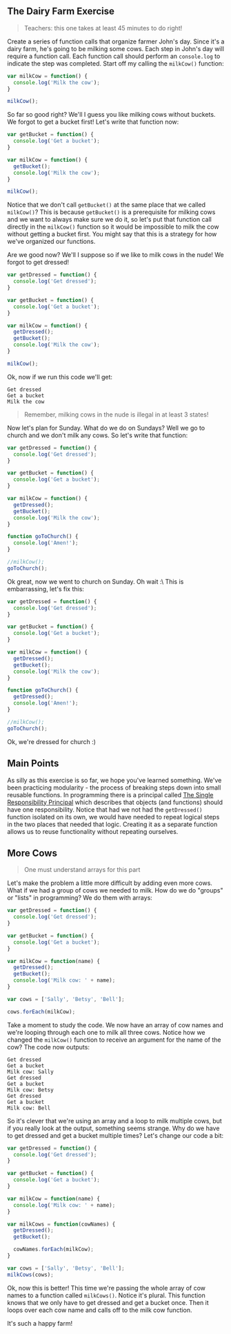 ## The Dairy Farm Exercise

> Teachers: this one takes at least 45 minutes to do right!

Create a series of function calls that organize farmer John's day. Since it's a dairy farm, he's going to be milking some cows. Each step in John's day will require a function call. Each function call should perform an `console.log` to indicate the step was completed. Start off my calling the `milkCow()` function:

```js
var milkCow = function() {
  console.log('Milk the cow');
}

milkCow();
```

So far so good right? We'll I guess you like milking cows without buckets. We forgot to get a  bucket first! Let's write that function now:

```js
var getBucket = function() {
  console.log('Get a bucket');
}

var milkCow = function() {
  getBucket();
  console.log('Milk the cow');
}

milkCow();
```

Notice that we don't call `getBucket()` at the same place that we called `milkCow()`? This is because `getBucket()` is a prerequisite for milking cows and we want to always make sure we do it, so let's put that function call directly in the `milkCow()` function so it would be impossible to milk the cow without getting a bucket first. You might say that this is a strategy for how we've organized our functions.

Are we good now? We'll I suppose so if we like to milk cows in the nude! We forgot to get dressed!

```js
var getDressed = function() {
  console.log('Get dressed');
}

var getBucket = function() {
  console.log('Get a bucket');
}

var milkCow = function() {
  getDressed();
  getBucket();
  console.log('Milk the cow');
}

milkCow();
```

Ok, now if we run this code we'll get:

```
Get dressed
Get a bucket
Milk the cow
```

> Remember, milking cows in the nude is illegal in at least 3 states!

Now let's plan for Sunday. What do we do on Sundays? Well we go to church and we don't milk any cows. So let's write that function:

```js
var getDressed = function() {
  console.log('Get dressed');
}

var getBucket = function() {
  console.log('Get a bucket');
}

var milkCow = function() {
  getDressed();
  getBucket();
  console.log('Milk the cow');
}

function goToChurch() {
  console.log('Amen!');
}

//milkCow();
goToChurch();
```

Ok great, now we went to church on Sunday. Oh wait :\  This is embarrassing, let's fix this:

```js
var getDressed = function() {
  console.log('Get dressed');
}

var getBucket = function() {
  console.log('Get a bucket');
}

var milkCow = function() {
  getDressed();
  getBucket();
  console.log('Milk the cow');
}

function goToChurch() {
  getDressed();
  console.log('Amen!');
}

//milkCow();
goToChurch();
```

Ok, we're dressed for church :)

## Main Points

As silly as this exercise is so far, we hope you've learned something. We've been practicing modularity - the process of breaking steps down into small reusable functions. In programming there is a principal called [The Single Responsibility Principal](http://en.wikipedia.org/wiki/Single_responsibility_principle) which describes that objects (and functions) should have one responsibility. Notice that had we not had the `getDressed()` function isolated on its own, we would have needed to repeat logical steps in the two places that needed that logic. Creating it as a separate function allows us to reuse functionality without repeating ourselves.

## More Cows

> One must understand arrays for this part

Let's make the problem a little more difficult by adding even more cows. What if we had a group of cows we needed to milk. How do we do "groups" or "lists" in programming? We do them with arrays:

```js
var getDressed = function() {
  console.log('Get dressed');
}

var getBucket = function() {
  console.log('Get a bucket');
}

var milkCow = function(name) {
  getDressed();
  getBucket();
  console.log('Milk cow: ' + name);
}

var cows = ['Sally', 'Betsy', 'Bell'];

cows.forEach(milkCow);
```

Take a moment to study the code. We now have an array of cow names and we're looping through each one to milk all three cows. Notice how we changed the `milkCow()` function to receive an argument for the name of the cow? The code now outputs:

```
Get dressed
Get a bucket
Milk cow: Sally
Get dressed
Get a bucket
Milk cow: Betsy
Get dressed
Get a bucket
Milk cow: Bell
```

So it's clever that we're using an array and a loop to milk multiple cows, but if you really look at the output, something seems strange. Why do we have to get dressed and get a bucket multiple times? Let's change our code a bit:

```js
var getDressed = function() {
  console.log('Get dressed');
}

var getBucket = function() {
  console.log('Get a bucket');
}

var milkCow = function(name) {
  console.log('Milk cow: ' + name);
}

var milkCows = function(cowNames) {
  getDressed();
  getBucket();

  cowNames.forEach(milkCow);
}

var cows = ['Sally', 'Betsy', 'Bell'];
milkCows(cows);
```

Ok, now this is better! This time we're passing the whole array of cow names to a function called `milkCows()`. Notice it's plural. This function knows that we only have to get dressed and get a bucket once. Then it loops over each cow name and calls off to the milk cow function.

It's such a happy farm!
